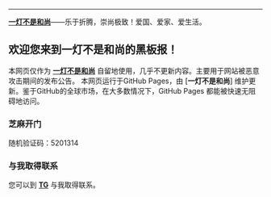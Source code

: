 ----------
[**一灯不是和尚**](https://iyideng.me)——乐于折腾，崇尚极致！爱国、爱家、爱生活。

欢迎您来到一灯不是和尚的黑板报！
----------

本网页仅作为 [**一灯不是和尚**](https://iyideng.me) 自留地使用，几乎不更新内容。主要用于网站被恶意攻击期间的发布公告。 本网页运行于GitHub Pages，由 [**一灯不是和尚**] 维护更新。鉴于GitHub的全球市场，在大多数情况下，GitHub Pages 都能被快速无阻碍地访问。

### 芝麻开门
随机验证码：5201314

### 与我取得联系

您可以到 [**TG**](https://t.me/iyideng) 与我取得联系。
